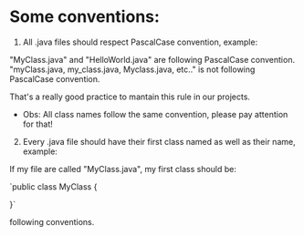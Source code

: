 # Some conventions:

1. All .java files should respect PascalCase convention, example:

"MyClass.java" and "HelloWorld.java" are following PascalCase convention.
"myClass.java, my_class.java, Myclass.java, etc.." is not following PascalCase convention.

That's a really good practice to mantain this rule in our projects.

- Obs: All class names follow the same convention, please pay attention for that!


2. Every .java file should have their first class named as well as their name, example:

If my file are called "MyClass.java", my first class should be:

`public class MyClass {

}`

following conventions.
